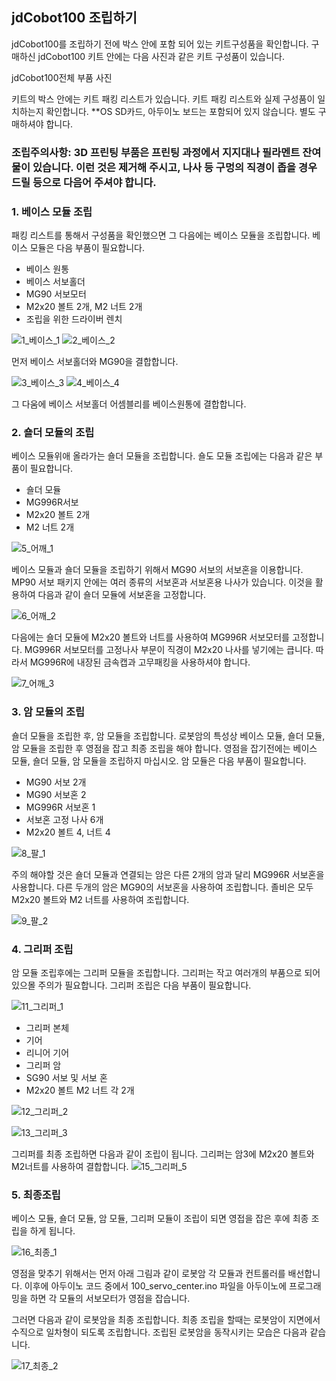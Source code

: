 ## jdCobot100 조립하기  
jdCobot100를 조립하기 전에 박스 안에 포함 되어 있는 키트구성품을 확인합니다. 구매하신 jdCobot100 키트 안에는 다음 사진과 같은 키트 구성품이 있습니다. 

jdCobot100전체 부품 사진 

키트의 박스 안에는 키트 패킹 리스트가 있습니다. 키트 패킹 리스트와 실제 구성품이 일치하는지 확인합니다. 
**OS SD카드, 아두이노 보드는 포함되어 있지 않습니다. 별도 구매하셔야 합니다. 

### 조립주의사항: 3D 프린팅 부품은 프린팅 과정에서 지지대나 필라멘트 잔여물이 있습니다. 이런 것은 제거해 주시고, 나사 등 구멍의 직경이 좁을 경우 드릴 등으로 다음어 주셔야 합니다.  

### 1. 베이스 모듈 조립   
패킹 리스트를 통해서 구성품을 확인했으면 그 다음에는 베이스 모듈을 조립합니다. 베이스 모듈은 다음 부품이 필요합니다.  

- 베이스 원통
- 베이스 서보홀더 
- MG90 서보모터
- M2x20 볼트 2개, M2 너트 2개 
- 조립을 위한 드라이버 렌치

![1_베이스_1](https://github.com/user-attachments/assets/799ca04e-d4d3-40e4-b737-1353e861ca8d)
![2_베이스_2](https://github.com/user-attachments/assets/16b82ac5-7b5c-43d1-ad58-4400beefba95)

먼저 베이스 서보홀더와 MG90을 결합합니다. 

![3_베이스_3](https://github.com/user-attachments/assets/2f142d16-e93b-46e0-914c-90c451a951b9)
![4_베이스_4](https://github.com/user-attachments/assets/d24ecc43-0c38-400b-b687-f2ffb569b3e0)

그 다움에 베이스 서보홀더 어셈블리를 베이스원통에 결합합니다. 

### 2. 숄더 모듈의 조립 
베이스 모듈위애 올라가는 숄더 모듈을 조립합니다. 숄도 모듈 조립에는 다음과 같은 부품이 필요합니다.

- 숄더 모듈
- MG996R서보 
- M2x20 볼트 2개
- M2 너트 2개
  
![5_어깨_1](https://github.com/user-attachments/assets/e2082c8b-e468-49ce-8fbe-42e354241d58)

베이스 모듈과 숄더 모듈을 조립하기 위해서 MG90 서보의 서보혼을 이용합니다. MP90 서보 패키지 안에는 여러 종류의 서보혼과 서보혼용 나사가 있습니다. 
이것을 활용하여 다음과 같이 숄더 모듈에 서보혼을 고정합니다. 

![6_어깨_2](https://github.com/user-attachments/assets/4c6d66fd-51fb-47ab-a1fd-12617e3a40eb)

다음에는 숄더 모듈에 M2x20 볼트와 너트를 사용하여 MG996R 서보모터를 고정합니다. MG996R 서보모터를 고정나사 부문이 직경이 M2x20 나사를 넣기에는 큽니다.
따라서 MG996R에 내장된 금속캡과 고무패킹을 사용하셔야 합니다. 

![7_어깨_3](https://github.com/user-attachments/assets/c8ba71c5-436b-4ab3-8d4c-6ea3cceeb9cd)

### 3. 암 모듈의 조립 
숄더 모듈을 조립한 후, 암 모듈을 조립합니다. 로봇암의 특성상 베이스 모듈, 숄더 모듈, 암 모듈을 조립한 후 영점을 잡고 최종 조립을 해야 합니다. 
영점을 잡기전에는 베이스 모듈, 숄더 모듈, 암 모듈을 조립하지 마십시오.  암 모듈은 다음 부품이 필요합니다. 

- MG90 서보 2개
- MG90 서보혼 2
- MG996R 서보혼 1 
- 서보혼 고정 나사 6개  
- M2x20 볼트 4, 너트 4 

![8_팔_1](https://github.com/user-attachments/assets/dd039b08-7754-4938-9663-95eb9b23feba)

주의 해야할 것은 숄더 모듈과 연결되는 암은 다른 2개의 암과 달리 MG996R 서보혼을 사용합니다. 다른 두개의 암은 MG90의 서보혼을 사용하여 조립합니다. 
졸비은 모두 M2x20 볼트와 M2 너트를 사용하여 조립합니다. 

![9_팔_2](https://github.com/user-attachments/assets/473ddc5e-8658-4de8-a2dc-fb7f41a71dce)



### 4. 그리퍼 조립 
암 모듈 조립후에는 그리퍼 모듈을 조립합니다. 그리퍼는 작고 여러개의 부품으로 되어 있으몰 주의가 필요합니다. 그리퍼 조립은 다음 부품이 필요합니다. 

![11_그리퍼_1](https://github.com/user-attachments/assets/fcb7c07c-d13d-478b-b7e7-97c492c018e6)

- 그리퍼 본체
- 기어
- 리니어 기어
- 그리퍼 암
- SG90 서보 및 서보 혼
- M2x20 볼트 M2 너트 각 2개 

![12_그리퍼_2](https://github.com/user-attachments/assets/14bb12ad-d0d6-451f-8aa9-e31273d58932)

![13_그리퍼_3](https://github.com/user-attachments/assets/c3270054-e456-4714-b611-ac627dd517a3)

그리퍼를 최종 조립하면 다음과 같이 조립이 됩니다. 그리퍼는 암3에 M2x20 볼트와 M2너트를 사용하여 결합합니다. 
![15_그리퍼_5](https://github.com/user-attachments/assets/6b4dcebc-f9ab-4a80-9692-ec3a74f7709d)

### 5. 최종조립   
베이스 모듈, 숄더 모듈, 암 모듈, 그리퍼 모듈이 조립이 되면 영접을 잡은 후에 최종 조립을 하게 됩니다.

![16_최종_1](https://github.com/user-attachments/assets/9ff2b1a1-8c10-4fdf-95d8-edf9f0e658ab)

영점을 맞추기 위해서는 먼저 아래 그림과 같이 로봇암 각 모듈과 컨트롤러를 배선합니다. 
이후에 아두이노 코드 중에서 100_servo_center.ino 파일을 아두이노에 프로그래밍을 하면 각 모듈의 서보모터가 영점을 잡습니다. 


그러면 다음과 같이 로봇암을 최종 조립합니다. 최종 조립을 할때는 로봇암이 지면에서 수직으로 일차형이 되도록 조립합니다. 
조립된 로봇암을 동작시키는 모습은 다음과 같습니다. 

![17_최종_2](https://github.com/user-attachments/assets/e0137f07-8277-4ef0-98eb-77d7ef355eee)
